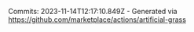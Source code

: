 Commits: 2023-11-14T12:17:10.849Z - Generated via https://github.com/marketplace/actions/artificial-grass
<br>
